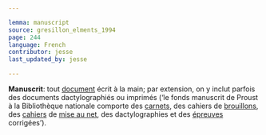 ```yaml
---

lemma: manuscript
source: gresillon_elments_1994
page: 244
language: French
contributor: jesse
last_updated_by: jesse

---
```

**Manuscrit**: tout [document](document.html) écrit à la main; par extension, on y inclut parfois des documents dactylographiés ou imprimés (‘le fonds manuscrit de Proust à la Bibliothèque nationale comporte des [carnets](notebook.html), des cahiers de [brouillons](draft.html), des [cahiers](copybook.html) de [mise au net](fairCopy.html), des dactylographies et des [épreuves](proofs.html) corrigées’).
